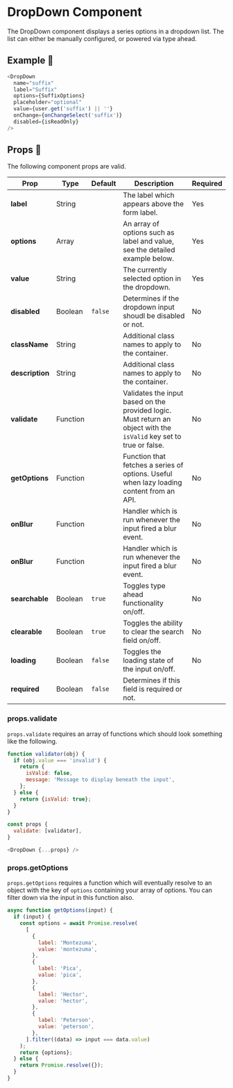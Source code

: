 # DropDown Component

The DropDown component displays a series options in a dropdown list. The list can either be manually configured, or powered via type ahead.

## Example 🚀

```javascript
<DropDown
  name="suffix"
  label="Suffix"
  options={SuffixOptions}
  placeholder="optional"
  value={user.get('suffix') || ''}
  onChange={onChangeSelect('suffix')}
  disabled={isReadOnly}
/>
```

## Props 🔧

The following component props are valid.

| Prop            | Type     | Default | Description                                                                                                         | Required |
| --------------- | -------- | ------- | ------------------------------------------------------------------------------------------------------------------- | -------- |
| **label**       | String   |         | The label which appears above the form label.                                                                       | Yes      |
| **options**     | Array    |         | An array of options such as label and value, see the detailed example below.                                        | Yes      |
| **value**       | String   |         | The currently selected option in the dropdown.                                                                      | Yes      |
| **disabled**    | Boolean  | `false` | Determines if the dropdown input shoudl be disabled or not.                                                         | No       |
| **className**   | String   |         | Additional class names to apply to the container.                                                                   | No       |
| **description** | String   |         | Additional class names to apply to the container.                                                                   | No       |
| **validate**    | Function |         | Validates the input based on the provided logic. Must return an object with the `isValid` key set to true or false. | No       |
| **getOptions**  | Function |         | Function that fetches a series of options. Useful when lazy loading content from an API.                            | No       |  | **onChange** | Function |  | Handler which is run whenever there's a change to the input. | No |
| **onBlur**      | Function |         | Handler which is run whenever the input fired a blur event.                                                         | No       |
| **onBlur**      | Function |         | Handler which is run whenever the input fired a blur event.                                                         | No       |
| **searchable**  | Boolean  | `true`  | Toggles type ahead functionality on/off.                                                                            | No       |
| **clearable**   | Boolean  | `true`  | Toggles the ability to clear the search field on/off.                                                               | No       |
| **loading**     | Boolean  | `false` | Toggles the loading state of the input on/off.                                                                      | No       |
| **required**    | Boolean  | `false` | Determines if this field is required or not.                                                                        |

### props.validate

`props.validate` requires an array of functions which should look something like the following.

```javascript
function validator(obj) {
  if (obj.value === 'invalid') {
    return {
      isValid: false,
      message: 'Message to display beneath the input',
    };
  } else {
    return {isValid: true};
  }
}

const props {
  validate: [validator],
}

<DropDown {...props} />
```

### props.getOptions

`props.getOptions` requires a function which will eventually resolve to an object with the key of `options` containing your array of options. You can filter down via the input in this function also.

```javascript
async function getOptions(input) {
  if (input) {
    const options = await Promise.resolve(
      [
        {
          label: 'Montezuma',
          value: 'montezuma',
        },
        {
          label: 'Pica',
          value: 'pica',
        },
        {
          label: 'Hector',
          value: 'hector',
        },
        {
          label: 'Peterson',
          value: 'peterson',
        },
      ].filter((data) => input === data.value)
    );
    return {options};
  } else {
    return Promise.resolve({});
  }
}
```
